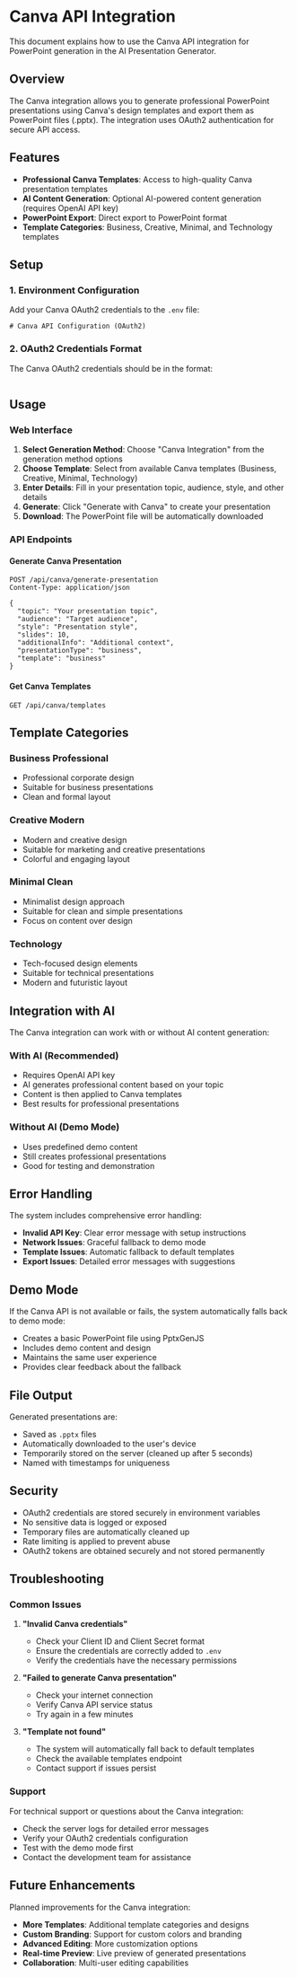 # Canva API Integration

This document explains how to use the Canva API integration for PowerPoint generation in the AI Presentation Generator.

## Overview

The Canva integration allows you to generate professional PowerPoint presentations using Canva's design templates and export them as PowerPoint files (.pptx). The integration uses OAuth2 authentication for secure API access.

## Features

- **Professional Canva Templates**: Access to high-quality Canva presentation templates
- **AI Content Generation**: Optional AI-powered content generation (requires OpenAI API key)
- **PowerPoint Export**: Direct export to PowerPoint format
- **Template Categories**: Business, Creative, Minimal, and Technology templates

## Setup

### 1. Environment Configuration

Add your Canva OAuth2 credentials to the `.env` file:

```env
# Canva API Configuration (OAuth2)
```

### 2. OAuth2 Credentials Format

The Canva OAuth2 credentials should be in the format:
```

```

## Usage

### Web Interface

1. **Select Generation Method**: Choose "Canva Integration" from the generation method options
2. **Choose Template**: Select from available Canva templates (Business, Creative, Minimal, Technology)
3. **Enter Details**: Fill in your presentation topic, audience, style, and other details
4. **Generate**: Click "Generate with Canva" to create your presentation
5. **Download**: The PowerPoint file will be automatically downloaded

### API Endpoints

#### Generate Canva Presentation

```http
POST /api/canva/generate-presentation
Content-Type: application/json

{
  "topic": "Your presentation topic",
  "audience": "Target audience",
  "style": "Presentation style",
  "slides": 10,
  "additionalInfo": "Additional context",
  "presentationType": "business",
  "template": "business"
}
```

#### Get Canva Templates

```http
GET /api/canva/templates
```

## Template Categories

### Business Professional
- Professional corporate design
- Suitable for business presentations
- Clean and formal layout

### Creative Modern
- Modern and creative design
- Suitable for marketing and creative presentations
- Colorful and engaging layout

### Minimal Clean
- Minimalist design approach
- Suitable for clean and simple presentations
- Focus on content over design

### Technology
- Tech-focused design elements
- Suitable for technical presentations
- Modern and futuristic layout

## Integration with AI

The Canva integration can work with or without AI content generation:

### With AI (Recommended)
- Requires OpenAI API key
- AI generates professional content based on your topic
- Content is then applied to Canva templates
- Best results for professional presentations

### Without AI (Demo Mode)
- Uses predefined demo content
- Still creates professional presentations
- Good for testing and demonstration

## Error Handling

The system includes comprehensive error handling:

- **Invalid API Key**: Clear error message with setup instructions
- **Network Issues**: Graceful fallback to demo mode
- **Template Issues**: Automatic fallback to default templates
- **Export Issues**: Detailed error messages with suggestions

## Demo Mode

If the Canva API is not available or fails, the system automatically falls back to demo mode:

- Creates a basic PowerPoint file using PptxGenJS
- Includes demo content and design
- Maintains the same user experience
- Provides clear feedback about the fallback

## File Output

Generated presentations are:
- Saved as `.pptx` files
- Automatically downloaded to the user's device
- Temporarily stored on the server (cleaned up after 5 seconds)
- Named with timestamps for uniqueness

## Security

- OAuth2 credentials are stored securely in environment variables
- No sensitive data is logged or exposed
- Temporary files are automatically cleaned up
- Rate limiting is applied to prevent abuse
- OAuth2 tokens are obtained securely and not stored permanently

## Troubleshooting

### Common Issues

1. **"Invalid Canva credentials"**
   - Check your Client ID and Client Secret format
   - Ensure the credentials are correctly added to `.env`
   - Verify the credentials have the necessary permissions

2. **"Failed to generate Canva presentation"**
   - Check your internet connection
   - Verify Canva API service status
   - Try again in a few minutes

3. **"Template not found"**
   - The system will automatically fall back to default templates
   - Check the available templates endpoint
   - Contact support if issues persist

### Support

For technical support or questions about the Canva integration:
- Check the server logs for detailed error messages
- Verify your OAuth2 credentials configuration
- Test with the demo mode first
- Contact the development team for assistance

## Future Enhancements

Planned improvements for the Canva integration:

- **More Templates**: Additional template categories and designs
- **Custom Branding**: Support for custom colors and branding
- **Advanced Editing**: More customization options
- **Real-time Preview**: Live preview of generated presentations
- **Collaboration**: Multi-user editing capabilities
